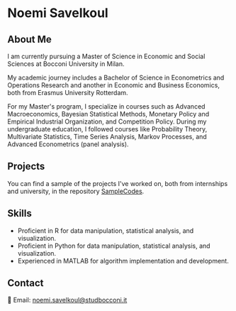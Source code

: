 # Noemi Savelkoul

## About Me
I am currently pursuing a Master of Science in Economic and Social Sciences at Bocconi University in Milan. 

My academic journey includes a Bachelor of Science in Econometrics and Operations Research and another in Economic and Business Economics, both from Erasmus University Rotterdam.

For my Master's program, I specialize in courses such as Advanced Macroeconomics, Bayesian Statistical Methods, Monetary Policy and Empirical Industrial Organization, and Competition Policy. During my undergraduate education, I followed courses like Probability Theory, Multivariate Statistics, Time Series Analysis, Markov Processes, and Advanced Econometrics (panel analysis).

## Projects
You can find a sample of the projects I've worked on, both from internships and university, in the repository [SampleCodes](https://github.com/noemisavelkoul/SampleCodes). 

## Skills
- Proficient in R for data manipulation, statistical analysis, and visualization.
- Proficient in Python for data manipulation, statistical analysis, and visualization.
- Experienced in MATLAB for algorithm implementation and development.

## Contact
📧 Email: [noemi.savelkoul@studbocconi.it](mailto:noemi.savelkoul@studbocconi.it)
